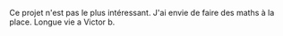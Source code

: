 Ce projet n'est pas le plus intéressant.
J'ai envie de faire des maths à la place.
Longue vie a Victor b.